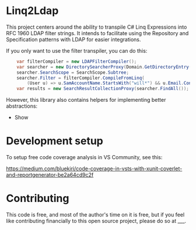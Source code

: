 # Linq2Ldap

This project centers around the ability to transpile C# Linq Expressions into RFC 1960 LDAP filter strings.
It intends to facilitate using the Repository and Specification patterns with LDAP for easier integrations.

If you only want to use the filter transpiler, you can do this:

```c#
    var filterCompiler = new LDAPFilterCompiler();
    var searcher = new DirectorySearcherProxy(Domain.GetDirectoryEntry());
    searcher.SearchScope = SearchScope.Subtree;
    searcher.Filter = filterCompiler.CompileFromLinq(
        (User u) => u.SamAccountName.StartsWith("will*") && u.Email.Contains("uiowa"));
    var results = new SearchResultCollectionProxy(searcher.FindAll());
```

However, this library also contains helpers for implementing better abstractions:

- Show 

# Development setup

To setup free code coverage analysis in VS Community, see this:

https://medium.com/bluekiri/code-coverage-in-vsts-with-xunit-coverlet-and-reportgenerator-be2a64cd9c2f


# Contributing

This code is free, and most of the author's time on it is free, but if you feel like contributing financially
to this open source project, please do so at ___.

